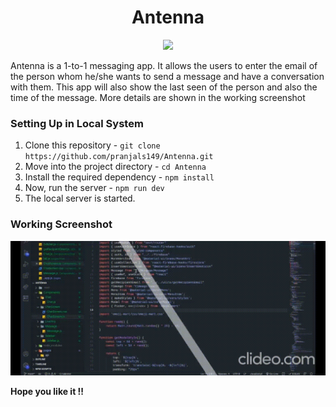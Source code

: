 <h1 align='center'>Antenna</h1>

<p align='center'><img src='https://image.freepik.com/free-vector/flying-satellite-with-antenna-space-cartoon-icon-illustration_138676-2898.jpg' /></p>

<p>Antenna is a 1-to-1 messaging app. It allows the users to enter the email of the person whom he/she wants to send a message and have a conversation with them. This app will also show the last seen of the person and also the time of the message. More details are shown in the working screenshot</p>

### Setting Up in Local System
1. Clone this repository - ```git clone https://github.com/pranjals149/Antenna.git```
2. Move into the project directory - ```cd Antenna```
3. Install the required dependency - ```npm install```
4. Now, run the server - ```npm run dev```
5. The local server is started.

### Working Screenshot
<img src='Antenna.gif' />

**Hope you like it !!**
